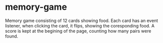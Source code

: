 # memory-game

Memory game consisting of 12 cards showing food. Each card has an event listener, when clicking the card, it flips, showing the coresponding food. A score is kept at the begining of the page, counting how many pairs were found.
